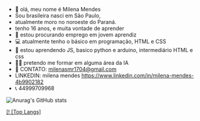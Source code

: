 - 👋 olá, meu nome é Milena Mendes 
- Sou brasileira nasci em São Paulo, 
- atualmente moro no noroeste do Paraná.
- tenho 16 anos, e muita vontade de aprender 
- 🤝 estou procurando emprego em jovem aprendiz
- 💻 atualmente tenho o básico em programação, HTML e CSS
- 💭 estou aprendendo JS, basico python e arduino, intermediário HTML e css
- 👩‍🎓 pretendo me formar em alguma área da IA 
- 📨 CONTATO: milenasmr1704@gmail.com 
- LINKEDIN: milena mendes https://www.linkedin.com/in/milena-mendes-4b9902182
- 📞 44999709968

![Anurag's GitHub stats](https://github-readme-stats.vercel.app/api?username=milenamendes17&show_icons=true&theme=gotham)
</a>
<div>
 <a href="https://github.com/milenamendes17">
 [! [Top Langs]<src="https://github-readme-stats.vercel.app/api/top-langs/?username=milenamendes17&layout=compact)(https://github.com/anuraghazra/github-readme-stats"/>
  </div>
